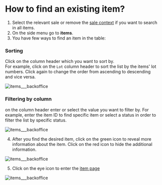 # How to find an existing item?

1. Select the relevant sale or remove the [sale context](../sale/sale-context.md) if you want to search in all items. 
2. On the side menu go to **items**.
3. You have few ways to find an item in the table:

### Sorting 
Click on the column header which you want to sort by.  
For example, click on the `Lot` column header to sort the list by the items' lot numbers. Click again to change the order from ascending to descending and vice versa.

![items___backoffice](https://user-images.githubusercontent.com/20393485/45425529-51e94780-b6a2-11e8-94c2-0d2eb2060f98.jpg)

### Filtering by column
on the column header enter or select the value you want to filter by. 
For example, enter the item ID to find specific item or select a status in order to filter the list by specific status.

![items___backoffice](https://user-images.githubusercontent.com/20393485/45425668-b1dfee00-b6a2-11e8-84ba-32a333303765.jpg)


4. After you find the desired item, click on the green icon to reveal more information about the item. Click on the red icon to hide the additional information.

![items___backoffice](https://user-images.githubusercontent.com/20393485/45425842-2ca90900-b6a3-11e8-967f-8b4d1308d37c.jpg)

5. Click on the eye icon to enter the [item page](../items/understanding-the-item-page.md)

![items___backoffice](https://user-images.githubusercontent.com/20393485/45425942-6a0d9680-b6a3-11e8-88fc-87585c9c8f5c.jpg)

